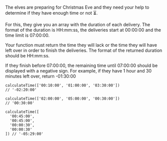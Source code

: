 The elves are preparing for Christmas Eve and they need your help to determine if they have enough time or not ⏳.

For this, they give you an array with the duration of each delivery. The format of the duration is HH:mm:ss, the deliveries start at 00:00:00 and the time limit is 07:00:00.

Your function must return the time they will lack or the time they will have left over in order to finish the deliveries. The format of the returned duration should be HH:mm:ss.

If they finish before 07:00:00, the remaining time until 07:00:00 should be displayed with a negative sign. For example, if they have 1 hour and 30 minutes left over, return -01:30:00

```
calculateTime(['00:10:00', '01:00:00', '03:30:00'])
// '-02:20:00'

calculateTime(['02:00:00', '05:00:00', '00:30:00'])
// '00:30:00'

calculateTime([
  '00:45:00',
  '00:45:00',
  '00:00:30',
  '00:00:30'
]) // '-05:29:00'
```
